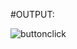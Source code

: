 #OUTPUT:

![buttonclick](https://user-images.githubusercontent.com/77727169/112839505-e9c1ac00-90bb-11eb-9efe-f28d6fb7ec8a.png)
